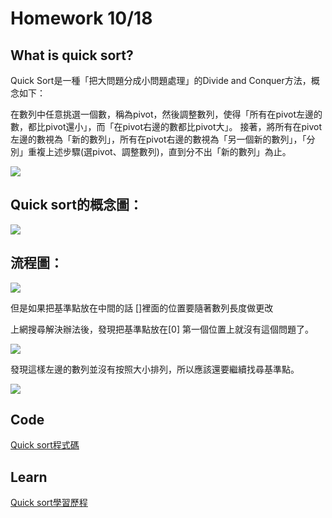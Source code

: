 # Homework 10/18
## What is quick sort?
Quick Sort是一種「把大問題分成小問題處理」的Divide and Conquer方法，概念如下：

在數列中任意挑選一個數，稱為pivot，然後調整數列，使得「所有在pivot左邊的數，都比pivot還小」，而「在pivot右邊的數都比pivot大」。
接著，將所有在pivot左邊的數視為「新的數列」，所有在pivot右邊的數視為「另一個新的數列」，「分別」重複上述步驟(選pivot、調整數列)，直到分不出「新的數列」為止。

![](https://github.com/Teresakao0421/teresa/blob/master/quick%20sort/images/quick.png)
## Quick sort的概念圖：
![](https://github.com/Teresakao0421/teresa/blob/master/quick%20sort/images/概念圖.jpg)
## 流程圖：
![](https://github.com/Teresakao0421/teresa/blob/master/quick%20sort/images/第一個圖.jpg)

但是如果把基準點放在中間的話
[]裡面的位置要隨著數列長度做更改

上網搜尋解決辦法後，發現把基準點放在[0]
第一個位置上就沒有這個問題了。

![](https://github.com/Teresakao0421/teresa/blob/master/quick%20sort/images/第二個圖.jpg)

發現這樣左邊的數列並沒有按照大小排列，所以應該還要繼續找尋基準點。

![](https://github.com/Teresakao0421/teresa/blob/master/quick%20sort/images/第三張圖.jpg)

## Code
[Quick sort程式碼]()

## Learn
[Quick sort學習歷程]()
